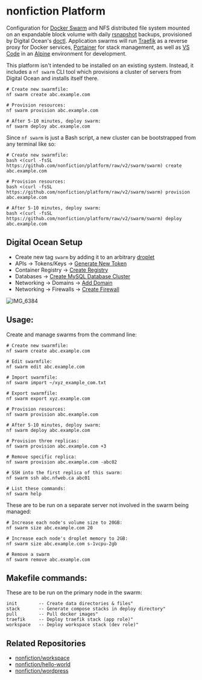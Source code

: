 # nonfiction Platform

Configuration for [Docker Swarm](https://docs.docker.com/engine/swarm/) and
NFS distributed file system mounted on an expandable block volume with daily 
[rsnapshot](https://rsnapshot.org) backups, provisioned by Digital Ocean's 
[doctl](https://github.com/digitalocean/doctl). Application swarms will run 
[Traefik](https://doc.traefik.io/traefik/) as a reverse proxy for Docker 
services, [Portainer](https://www.portainer.io) for stack management, as 
well as [VS Code](https://github.com/cdr/code-server) in an 
[Alpine](https://www.alpinelinux.org) environment for development.  

This platform isn't intended to be installed on an existing system. Instead, it
includes a `nf swarm` CLI tool which provisions a cluster of servers from Digital
Ocean and installs itself there. 

```
# Create new swarmfile:
nf swarm create abc.example.com

# Provision resources:
nf swarm provision abc.example.com

# After 5-10 minutes, deploy swarm:
nf swarm deploy abc.example.com
```

Since `nf swarm` is just a Bash script, a new cluster can be bootstrapped from any
terminal like so:

```
# Create new swarmfile:
bash <(curl -fsSL https://github.com/nonfiction/platform/raw/v2/swarm/swarm) create abc.example.com

# Provision resources:
bash <(curl -fsSL https://github.com/nonfiction/platform/raw/v2/swarm/swarm) provision abc.example.com

# After 5-10 minutes, deploy swarm:
bash <(curl -fsSL https://github.com/nonfiction/platform/raw/v2/swarm/swarm) deploy abc.example.com
```

## Digital Ocean Setup

- Create new tag `swarm` by adding it to an arbitrary [droplet](https://cloud.digitalocean.com/droplets)
- APIs -> Tokens/Keys -> [Generate New Token](https://cloud.digitalocean.com/account/api/tokens)
- Container Registry -> [Create Registry](https://cloud.digitalocean.com/registry)
- Databases -> [Create MySQL Database Cluster](https://cloud.digitalocean.com/databases/new?engine=mysql)
- Networking -> Domains -> [Add Domain](https://cloud.digitalocean.com/networking/domains/)
- Networking -> Firewalls -> [Create Firewall](https://cloud.digitalocean.com/networking/firewalls)

![IMG_6384](https://user-images.githubusercontent.com/12491/123299127-6eaf3c80-d4d6-11eb-9933-26407a4e0daf.jpeg)

## Usage:

Create and manage swarms from the command line:

```
# Create new swarmfile:
nf swarm create abc.example.com

# Edit swarmfile:
nf swarm edit abc.example.com

# Import swarmfile:
nf swarm import ~/xyz_example_com.txt

# Export swarmfile:
nf swarm export xyz.example.com

# Provision resources:
nf swarm provision abc.example.com

# After 5-10 minutes, deploy swarm:
nf swarm deploy abc.example.com

# Provision three replicas:
nf swarm provision abc.example.com +3

# Remove specific replica:
nf swarm provision abc.example.com -abc02

# SSH into the first replica of this swarm:
nf swarm ssh abc.nfweb.ca abc01

# List these commands:
nf swarm help
```

These are to be run on a separate server not involved in the swarm being managed: 

```
# Increase each node's volume size to 20GB:
nf swarm size abc.example.com 20

# Increase each node's droplet memory to 2GB:
nf swarm size abc.example.com s-1vcpu-2gb

# Remove a swarm
nf swarm remove abc.example.com
```

## Makefile commands:  

These are to be run on the primary node in the swarm:

```
init        -- Create data directories & files"
stack       -- Generate compose stacks in deploy directory"
pull        -- Pull docker images"
traefik     -- Deploy traefik stack (app role)"
workspace   -- Deploy workspace stack (dev role)"
```

## Related Repositories

- [nonfiction/workspace](https://github.com/nonfiction/workspace)
- [nonfiction/hello-world](https://github.com/nonfiction/hello-world)
- [nonfiction/wordpress](https://github.com/nonfiction/wordpress)
